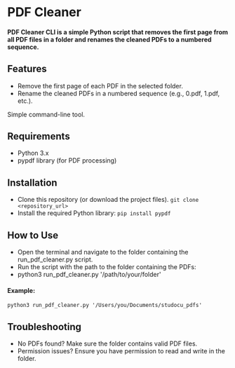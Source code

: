 # PDF Cleaner

#### PDF Cleaner CLI is a simple Python script that removes the first page from all PDF files in a folder and renames the cleaned PDFs to a numbered sequence.

## Features
- Remove the first page of each PDF in the selected folder.
- Rename the cleaned PDFs in a numbered sequence (e.g., 0.pdf, 1.pdf, etc.).


Simple command-line tool.

## Requirements
- Python 3.x
- pypdf library (for PDF processing)

## Installation
-  Clone this repository (or download the project files).
`git clone <repository_url>`
-  Install the required Python library:
`pip install pypdf`

## How to Use
- Open the terminal and navigate to the folder containing the run_pdf_cleaner.py script.
- Run the script with the path to the folder containing the PDFs:
- python3 run_pdf_cleaner.py '/path/to/your/folder'

 #### Example:

`python3 run_pdf_cleaner.py '/Users/you/Documents/studocu_pdfs'`

## Troubleshooting

- No PDFs found? Make sure the folder contains valid PDF files.
- Permission issues? Ensure you have permission to read and write in the folder.